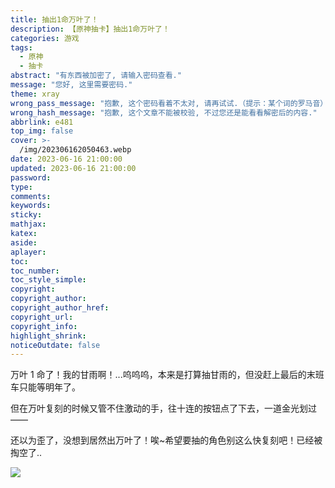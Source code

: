 ```yaml
---
title: 抽出1命万叶了！
description: 【原神抽卡】抽出1命万叶了！
categories: 游戏
tags:
  - 原神
  - 抽卡
abstract: "有东西被加密了, 请输入密码查看."
message: "您好, 这里需要密码."
theme: xray
wrong_pass_message: "抱歉, 这个密码看着不太对, 请再试试.（提示：某个词的罗马音）"
wrong_hash_message: "抱歉, 这个文章不能被校验, 不过您还是能看看解密后的内容."
abbrlink: e481
top_img: false
cover: >-
  /img/202306162050463.webp
date: 2023-06-16 21:00:00
updated: 2023-06-16 21:00:00
password:
type:
comments:
keywords:
sticky:
mathjax:
katex:
aside:
aplayer:
toc:
toc_number:
toc_style_simple:
copyright:
copyright_author:
copyright_author_href:
copyright_url:
copyright_info:
highlight_shrink:
noticeOutdate: false
---
```


万叶 1 命了！我的甘雨啊！...呜呜呜，本来是打算抽甘雨的，但没赶上最后的末班车只能等明年了。

但在万叶复刻的时候又管不住激动的手，往十连的按钮点了下去，一道金光划过——

还以为歪了，没想到居然出万叶了！唉~希望要抽的角色别这么快复刻吧！已经被掏空了..

![](/img/202306162050463.webp)
